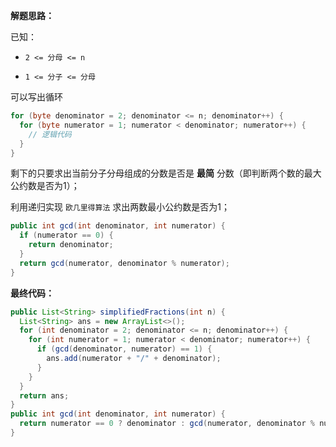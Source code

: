 **解题思路：**

已知：

* ``2 <= 分母 <= n``

* ``1 <= 分子 <= 分母``  

可以写出循环

```java
for (byte denominator = 2; denominator <= n; denominator++) {
  for (byte numerator = 1; numerator < denominator; numerator++) {
    // 逻辑代码
  }
}
```

剩下的只要求出当前分子分母组成的分数是否是 **最简** 分数（即判断两个数的最大公约数是否为1）；

利用递归实现 `欧几里得算法` 求出两数最小公约数是否为1；

```java
public int gcd(int denominator, int numerator) {
  if (numerator == 0) {
    return denominator;
  }
  return gcd(numerator, denominator % numerator);
}
```



**最终代码：**

```java
public List<String> simplifiedFractions(int n) {
  List<String> ans = new ArrayList<>();
  for (int denominator = 2; denominator <= n; denominator++) {
    for (int numerator = 1; numerator < denominator; numerator++) {
      if (gcd(denominator, numerator) == 1) {
        ans.add(numerator + "/" + denominator);
      }
    }
  }
  return ans;
}
public int gcd(int denominator, int numerator) {
  return numerator == 0 ? denominator : gcd(numerator, denominator % numerator);
}
```

